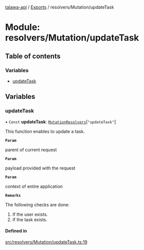 [talawa-api](../README.md) / [Exports](../modules.md) / resolvers/Mutation/updateTask

# Module: resolvers/Mutation/updateTask

## Table of contents

### Variables

- [updateTask](resolvers_Mutation_updateTask.md#updatetask)

## Variables

### updateTask

• `Const` **updateTask**: [`MutationResolvers`](types_generatedGraphQLTypes.md#mutationresolvers)[``"updateTask"``]

This function enables to update a task.

**`Param`**

parent of current request

**`Param`**

payload provided with the request

**`Param`**

context of entire application

**`Remarks`**

The following checks are done:
1. If the user exists.
2. If the task exists.

#### Defined in

[src/resolvers/Mutation/updateTask.ts:19](https://github.com/Nitya-Pasrija/talawa-api/blob/d3a6af9/src/resolvers/Mutation/updateTask.ts#L19)

